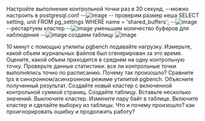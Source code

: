 Настройте выполнение контрольной точки раз в 30 секунд.
--можно настроить в postgresql.conf
--![image](https://user-images.githubusercontent.com/45406197/183584170-3438fe82-e8b6-4751-8776-1ffb37fd6801.png)
-- проверим размер кеша
SELECT setting, unit FROM pg_settings WHERE name = 'shared_buffers';
--![image](https://user-images.githubusercontent.com/45406197/183586350-3e08b296-1bc1-4559-b35a-8f0eb3357f7d.png)
     --рестартуем кластер
--![image](https://user-images.githubusercontent.com/45406197/183586762-ab19af8d-4028-498f-a678-b15ea4f0a15c.png)
уменьшим количество буферов для наблюдения
--![image](https://user-images.githubusercontent.com/45406197/183586957-40938a56-1c19-4f25-8e97-93a024acaf2e.png)
создаем таблицу 
![image](https://user-images.githubusercontent.com/45406197/183666290-a3c098f2-61fc-40ff-8b3b-f9dea5a11ae8.png)

10 минут c помощью утилиты pgbench подавайте нагрузку.
Измерьте, какой объем журнальных файлов был сгенерирован за это время. Оцените, какой объем приходится в среднем на одну контрольную точку.
Проверьте данные статистики: все ли контрольные точки выполнялись точно по расписанию. Почему так произошло?
Сравните tps в синхронном/асинхронном режиме утилитой pgbench. Объясните полученный результат.
Создайте новый кластер с включенной контрольной суммой страниц. Создайте таблицу. Вставьте несколько значений. Выключите кластер. 
Измените пару байт в таблице. Включите кластер и сделайте выборку из таблицы. Что и почему произошло? как проигнорировать ошибку и продолжить работу?
